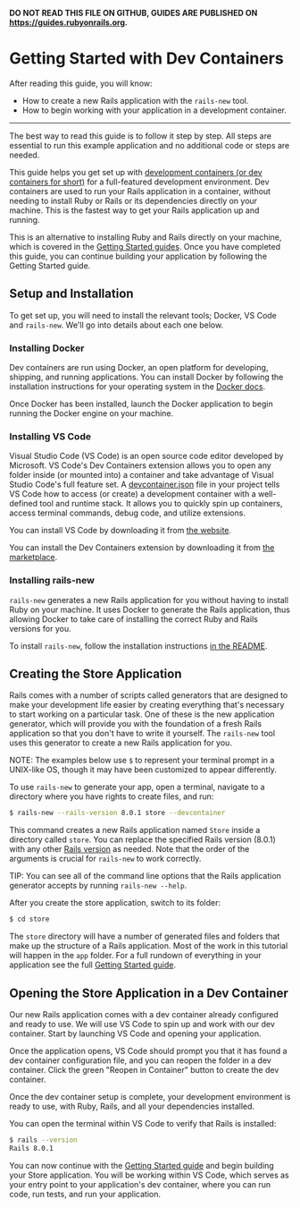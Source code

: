 **DO NOT READ THIS FILE ON GITHUB, GUIDES ARE PUBLISHED ON https://guides.rubyonrails.org.**

Getting Started with Dev Containers
===================================

After reading this guide, you will know:

* How to create a new Rails application with the `rails-new` tool.
* How to begin working with your application in a development container.

--------------------------------------------------------------------------------

The best way to read this guide is to follow it step by step. All steps are
essential to run this example application and no additional code or steps are
needed.

This guide helps you get set up with [development containers (or dev containers for short)](https://containers.dev/)
for a full-featured development environment. Dev containers are used to run your
Rails application in a container, without needing to install Ruby or Rails or its dependencies
directly on your machine. This is the fastest way to get your Rails application up and running.

This is an alternative to installing Ruby and Rails directly on your machine, which is
covered in the [Getting Started guides](getting_started.html#creating-a-new-rails-project).
Once you have completed this guide, you can continue building your application by following
the Getting Started guide.

Setup and Installation
----------------------

To get set up, you will need to install the relevant tools; Docker, VS Code and
`rails-new`. We'll go into details about each one below.

### Installing Docker

Dev containers are run using Docker, an open platform for developing, shipping, and
running applications. You can install Docker by following the installation instructions
for your operating system in the [Docker docs](https://docs.docker.com/desktop/).

Once Docker has been installed, launch the Docker application to begin running
the Docker engine on your machine.

### Installing VS Code

Visual Studio Code (VS Code) is an open source code editor developed by Microsoft. VS Code's Dev Containers
extension allows you to open any folder inside (or mounted into) a container and take advantage of
Visual Studio Code's full feature set. A [devcontainer.json](https://code.visualstudio.com/docs/devcontainers/containers#_create-a-devcontainerjson-file)
file in your project tells VS Code how to access (or create) a development container with a
well-defined tool and runtime stack. It allows you to quickly spin up containers, access terminal
commands, debug code, and utilize extensions.

You can install VS Code by downloading it from [the website](https://code.visualstudio.com/).

You can install the Dev Containers extension by downloading it from [the marketplace](https://marketplace.visualstudio.com/items?itemName=ms-vscode-remote.remote-containers).

### Installing rails-new

`rails-new` generates a new Rails application for you without having to install Ruby on
your machine. It uses Docker to generate the Rails application, thus allowing Docker to
take care of installing the correct Ruby and Rails versions for you.

To install `rails-new`, follow the installation instructions [in the README](https://github.com/rails/rails-new?tab=readme-ov-file#installation).

Creating the Store Application
------------------------------

Rails comes with a number of scripts called generators that are designed to make
your development life easier by creating everything that's necessary to start
working on a particular task. One of these is the new application generator,
which will provide you with the foundation of a fresh Rails application so that
you don't have to write it yourself. The `rails-new` tool uses this generator to
create a new Rails application for you.

NOTE: The examples below use `$` to represent your terminal prompt in a UNIX-like OS,
though it may have been customized to appear differently.

To use `rails-new` to generate your app, open a terminal, navigate to a directory where you have
rights to create files, and run:

```bash
$ rails-new --rails-version 8.0.1 store --devcontainer
```

This command creates a new Rails application named `Store` inside a directory called `store`. You can replace the specified Rails version (8.0.1) with any other [Rails version](https://rubyonrails.org/category/releases) as needed. Note that the order of the arguments is crucial for `rails-new` to work correctly.

TIP: You can see all of the command line options that the Rails application
generator accepts by running `rails-new --help`.

After you create the store application, switch to its folder:

```bash
$ cd store
```

The `store` directory will have a number of generated files and folders that make
up the structure of a Rails application. Most of the work in this tutorial will
happen in the `app` folder. For a full rundown of everything in your application
see the full [Getting Started guide](getting_started.html).

Opening the Store Application in a Dev Container
------------------------------------------------

Our new Rails application comes with a dev container already configured and ready to use.
We will use VS Code to spin up and work with our dev container. Start by launching VS Code
and opening your application.

Once the application opens, VS Code should prompt you that it has found a dev container
configuration file, and you can reopen the folder in a dev container. Click the green "Reopen
in Container" button to create the dev container.

Once the dev container setup is complete, your development environment is ready to use,
with Ruby, Rails, and all your dependencies installed.

You can open the terminal within VS Code to verify that Rails is installed:

```bash
$ rails --version
Rails 8.0.1
```

You can now continue with the [Getting Started guide](getting_started.html) and
begin building your Store application. You will be working within VS Code, which serves as
your entry point to your application's dev container, where you can run code, run tests, and
run your application.
